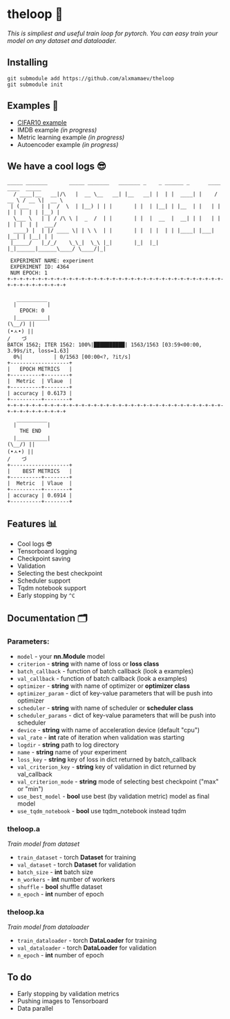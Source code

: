 # theloop 🔄
*This is simpliest and useful train loop for pytorch. You can easy train your model on any dataset and dataloader.*

## Installing
```
git submodule add https://github.com/alxmamaev/theloop
git submodule init
```

## Examples 🔬
* [CIFAR10 example](https://github.com/alxmamaev/theloop/blob/master/examples/cifar10.ipynb)
* IMDB example *(in progress)*
* Metric learning example *(in progress)*
* Autoencoder example *(in progress)*

## We have a cool logs 😎
```
_____ _______       _____ _______   _______ _    _ ______ _      ____   ____  _____
  / ____|__   __|/\   |  __ \__   __| |__   __| |  | |  ____| |    / __ \ / __ \|  __ \
 | (___    | |  /  \  | |__) | | |       | |  | |__| | |__  | |   | |  | | |  | | |__) |
  \___ \   | | / /\ \ |  _  /  | |       | |  |  __  |  __| | |   | |  | | |  | |  ___/
  ____) |  | |/ ____ \| | \ \  | |       | |  | |  | | |____| |___| |__| | |__| | |
 |_____/   |_/_/    \_\_|  \_\ |_|       |_|  |_|  |_|______|______\____/ \____/|_|

 EXPERIMENT NAME: experiment
 EXPERIMENT ID: 4364
 NUM EPOCH: 1
+-+-+-+-+-+-+-+-+-+-+-+-+-+-+-+-+-+-+-+-+-+-+-+-+-+-+-+-+-+-+-+-+-+-+-+-+-+-+-+-+-+-+-+-+


  |￣￣￣￣￣￣|
    EPOCH: 0  
  |＿＿＿＿＿＿|
(\__/) ||
(•ㅅ•) ||
/ 　 づ
BATCH 1562; ITER 1562: 100%|██████████| 1563/1563 [03:59<00:00,  3.99s/it, loss=1.63]
  0%|          | 0/1563 [00:00<?, ?it/s]
+-------------------+
|   EPOCH METRICS   |
+----------+--------+
|  Metric  | Vlaue  |
+----------+--------+
| accuracy | 0.6173 |
+----------+--------+
+-+-+-+-+-+-+-+-+-+-+-+-+-+-+-+-+-+-+-+-+-+-+-+-+-+-+-+-+-+-+-+-+-+-+-+-+-+-+-+-+-+-+-+-+

  |￣￣￣￣￣￣|
    THE END  
  |＿＿＿＿＿＿|
(\__/) ||
(•ㅅ•) ||
/ 　 づ
+-------------------+
|    BEST METRICS   |
+----------+--------+
|  Metric  | Vlaue  |
+----------+--------+
| accuracy | 0.6914 |
+----------+--------+
```

## Features 📊
* Cool logs 😎
* Tensorboard logging
* Checkpoint saving
* Validation
* Selecting the best checkpoint
* Scheduler support
* Tqdm notebook support
* Early stopping by `^C`


## Documentation 🗂
### Parameters:
* `model` - your **nn.Module** model
* `criterion` - **string** with name of loss or **loss class**
* `batch_callback` - function of batch callback (look a examples)
* `val_callback` - function of batch callback (look a examples)
* `optimizer` - **string** with name of optimizer or **optimizer class**
* `optimizer_param` - dict of key-value parameters that will be push into optimizer
* `scheduler` - **string** with name of scheduler or **scheduler class**
* `scheduler_params` - dict of key-value parameters that will be push into scheduler
* `device` - **string** with name of acceleration device (default "cpu")
* `val_rate` - **int** rate of iteration when validation was starting
* `logdir` - **string** path to log directory
* `name` - **string** name of your experiment
* `loss_key` - **string** key of loss in dict returned by batch_callback
* `val_criterion_key` - **string** key of validation in dict returned by val_callback
* `val_criterion_mode` - **string** mode of selecting best checkpoint ("max" or "min")
* `use_best_model` - **bool** use best (by validation metric) model as final model
* `use_tqdm_notebook` - **bool** use tqdm_notebook instead tqdm

### theloop.a
*Train model from dataset*

* `train_dataset` - torch **Dataset** for training
* `val_dataset` - torch **Dataset** for validation
* `batch_size` - **int** batch size
* `n_workers`  - **int** number of workers
* `shuffle` - **bool** shuffle dataset
* `n_epoch` - **int** number of epoch

### theloop.ka
*Train model from dataloader*

* `train_dataloader` - torch **DataLoader** for training
* `val_dataloader` - torch **DataLoader** for validation
* `n_epoch` - **int** number of epoch

## To do
* Early stopping by validation metrics
* Pushing images to Tensorboard
* Data parallel
